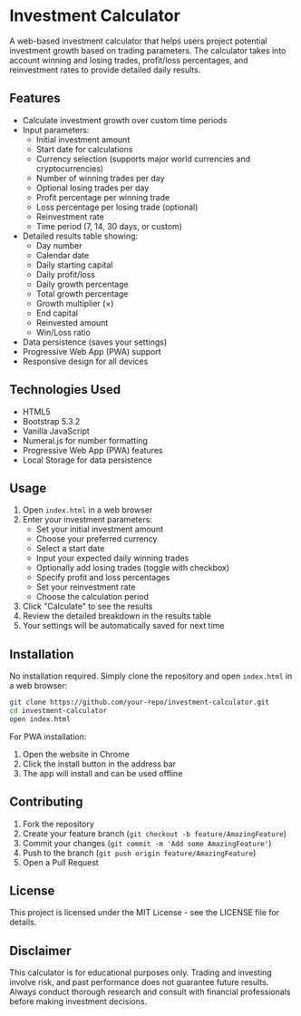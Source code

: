 # Investment Calculator

A web-based investment calculator that helps users project potential investment growth based on trading parameters. The calculator takes into account winning and losing trades, profit/loss percentages, and reinvestment rates to provide detailed daily results.

## Features

- Calculate investment growth over custom time periods
- Input parameters:
  - Initial investment amount
  - Start date for calculations
  - Currency selection (supports major world currencies and cryptocurrencies)
  - Number of winning trades per day
  - Optional losing trades per day
  - Profit percentage per winning trade
  - Loss percentage per losing trade (optional)
  - Reinvestment rate
  - Time period (7, 14, 30 days, or custom)
- Detailed results table showing:
  - Day number
  - Calendar date
  - Daily starting capital
  - Daily profit/loss
  - Daily growth percentage
  - Total growth percentage
  - Growth multiplier (×)
  - End capital
  - Reinvested amount
  - Win/Loss ratio
- Data persistence (saves your settings)
- Progressive Web App (PWA) support
- Responsive design for all devices

## Technologies Used

- HTML5
- Bootstrap 5.3.2
- Vanilla JavaScript
- Numeral.js for number formatting
- Progressive Web App (PWA) features
- Local Storage for data persistence

## Usage

1. Open `index.html` in a web browser
2. Enter your investment parameters:
   - Set your initial investment amount
   - Choose your preferred currency
   - Select a start date
   - Input your expected daily winning trades
   - Optionally add losing trades (toggle with checkbox)
   - Specify profit and loss percentages
   - Set your reinvestment rate
   - Choose the calculation period
3. Click "Calculate" to see the results
4. Review the detailed breakdown in the results table
5. Your settings will be automatically saved for next time

## Installation

No installation required. Simply clone the repository and open `index.html` in a web browser:

```bash
git clone https://github.com/your-repo/investment-calculator.git
cd investment-calculator
open index.html
```

For PWA installation:

1. Open the website in Chrome
2. Click the install button in the address bar
3. The app will install and can be used offline

## Contributing

1. Fork the repository
2. Create your feature branch (`git checkout -b feature/AmazingFeature`)
3. Commit your changes (`git commit -m 'Add some AmazingFeature'`)
4. Push to the branch (`git push origin feature/AmazingFeature`)
5. Open a Pull Request

## License

This project is licensed under the MIT License - see the LICENSE file for details.

## Disclaimer

This calculator is for educational purposes only. Trading and investing involve risk, and past performance does not guarantee future results. Always conduct thorough research and consult with financial professionals before making investment decisions.
